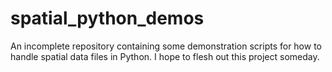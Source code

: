# spatial_python_demos

An incomplete repository containing some demonstration scripts for how to handle spatial data files in Python. I hope to flesh out this project someday.
